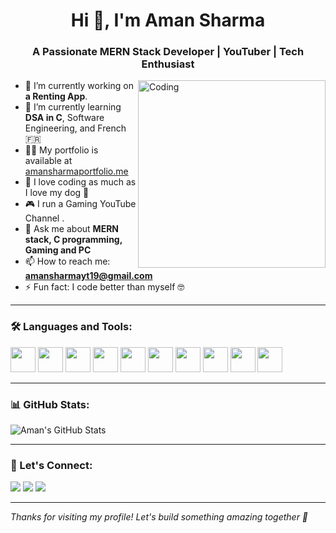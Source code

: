 <h1 align="center">Hi 👋, I'm Aman Sharma</h1>
<h3 align="center">A Passionate MERN Stack Developer | YouTuber | Tech Enthusiast</h3>

<img align="right" alt="Coding" width="300" src="https://media.giphy.com/media/ZVik7pBtu9dNS/giphy.gif" />

- 🔭 I’m currently working on **a Renting App**.
- 🌱 I’m currently learning **DSA in C**, Software Engineering, and French 🇫🇷
- 👨‍💻 My portfolio is available at [amansharmaportfolio.me](https://amansharmaportfolio.me)
- 🐶 I love coding as much as I love my dog 🐾
- 🎮 I run a Gaming YouTube Channel .
- 💬 Ask me about **MERN stack, C programming, Gaming and PC**
- 📫 How to reach me: **amansharmayt19@gmail.com**
- ⚡ Fun fact: I code better than myself 🤓

---

### 🛠️ Languages and Tools:
<p align="left">
  <img src="https://cdn.jsdelivr.net/gh/devicons/devicon/icons/javascript/javascript-original.svg" width="40" height="40" />
  <img src="https://cdn.jsdelivr.net/gh/devicons/devicon/icons/react/react-original.svg" width="40" height="40" />
  <img src="https://cdn.jsdelivr.net/gh/devicons/devicon/icons/nodejs/nodejs-original.svg" width="40" height="40" />
  <img src="https://cdn.jsdelivr.net/gh/devicons/devicon/icons/express/express-original.svg" width="40" height="40" />
  <img src="https://cdn.jsdelivr.net/gh/devicons/devicon/icons/mongodb/mongodb-original.svg" width="40" height="40" />
  <img src="https://cdn.jsdelivr.net/gh/devicons/devicon/icons/c/c-original.svg" width="40" height="40" />
  <img src="https://cdn.jsdelivr.net/gh/devicons/devicon/icons/html5/html5-original.svg" width="40" height="40" />
  <img src="https://cdn.jsdelivr.net/gh/devicons/devicon/icons/css3/css3-original.svg" width="40" height="40" />
  <img src="https://cdn.jsdelivr.net/gh/devicons/devicon/icons/github/github-original.svg" width="40" height="40" />
  <img src="https://cdn.jsdelivr.net/gh/devicons/devicon/icons/vscode/vscode-original.svg" width="40" height="40" />
</p>

---

### 📊 GitHub Stats:
<p align="left">
  <img src="https://github-readme-stats.vercel.app/api?username=amansharma1916&show_icons=true&theme=radical" alt="Aman's GitHub Stats" />
</p>

---


### 🤝 Let's Connect:
<p>
  <a href="mailto:amansharmayt19@gmail.com"><img src="https://img.shields.io/badge/Gmail-D14836?style=for-the-badge&logo=gmail&logoColor=white"/></a>
  <a href="https://www.linkedin.com/in/amansharmayt19"><img src="https://img.shields.io/badge/LinkedIn-blue?style=for-the-badge&logo=linkedin&logoColor=white"/></a>
  <a href="https://github.com/amansharma1916"><img src="https://img.shields.io/badge/GitHub-100000?style=for-the-badge&logo=github&logoColor=white"/></a>
</p>

---

*Thanks for visiting my profile! Let's build something amazing together 🚀*
